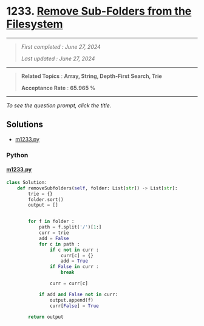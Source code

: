 # 1233. [Remove Sub-Folders from the Filesystem](<https://leetcode.com/problems/remove-sub-folders-from-the-filesystem>)

------

> *First completed : June 27, 2024*
>
> *Last updated : June 27, 2024*


------

> **Related Topics** : **Array, String, Depth-First Search, Trie**
>
> **Acceptance Rate** : **65.965 %**


------

*To see the question prompt, click the title.*

## Solutions

- [m1233.py](<../my-submissions/m1233.py>)
### Python
#### [m1233.py](<../my-submissions/m1233.py>)
```Python
class Solution:
    def removeSubfolders(self, folder: List[str]) -> List[str]:
        trie = {}
        folder.sort()
        output = []


        for f in folder :
            path = f.split('/')[1:]
            curr = trie
            add = False
            for c in path :
                if c not in curr :
                    curr[c] = {}
                    add = True
                if False in curr :
                    break

                curr = curr[c]

            if add and False not in curr:
                output.append(f)
                curr[False] = True

        return output
```

